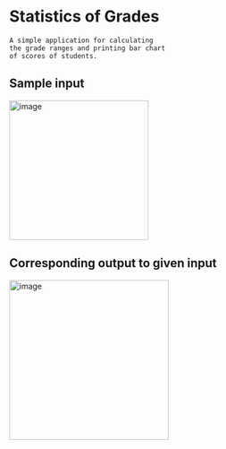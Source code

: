 # Statistics of Grades

    A simple application for calculating
    the grade ranges and printing bar chart
    of scores of students.

## Sample input
<img width="249" alt="image" src="https://github.com/user-attachments/assets/a0d05533-bf14-409a-ac53-770cce3d1494">

## Corresponding output to given input
<img width="285" alt="image" src="https://github.com/user-attachments/assets/c3764ae0-e5b8-4619-9f46-bbb36da1723b">
